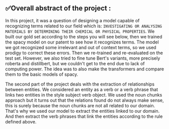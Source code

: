 ## ✅Overall abstract of the project :
In this project, it was a question of designing a model capable of recognizing terms related to our field which is: `INVESTIGATING OR ANALYSING MATERIALS BY DETERMINING THEIR CHEMICAL OR PHYSICAL PROPERTIES`. 
We built our gold set according to the steps you will see below, then we trained the spacy model on our patent to see how it recognizes terms. The model we got recognized some irrelevant and out of context terms, so we used prodigy to correct these errors. Then we re-trained and re-evaluated on the test set. However, we also tried to fine tune Bert's variants, more precisely roberta and distillbert, but we couldn't get to the end due to lack of computing power. The idea was to also make the transformers and compare them to the basic models of spacy.

The second part of the project deals with the extraction of relationships between entities. We considered an entity as a verb or a verb phrase that links two entities in the style subject verb object. We used the noun chunks approach but it turns out that the relations found do not always make sense, this is surely because the noun chunks are not all related to our domain. That's why we used our model to extract the entities linked to our domain. And then extract the verb phrases that link the entities according to the rule defined above.
